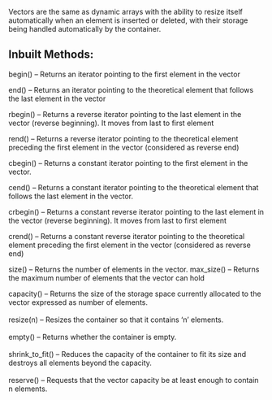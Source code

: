 
Vectors are the same as dynamic arrays with the ability to resize itself automatically when an element is inserted or deleted, with their storage being handled automatically by the container. 

## Inbuilt Methods:
begin() – Returns an iterator pointing to the first element in the vector

end() – Returns an iterator pointing to the theoretical element that follows the last element in the vector

rbegin() – Returns a reverse iterator pointing to the last element in the vector (reverse beginning). It moves from last to first element

rend() – Returns a reverse iterator pointing to the theoretical element preceding the first element in the vector (considered as reverse end)

cbegin() – Returns a constant iterator pointing to the first element in the vector.

cend() – Returns a constant iterator pointing to the theoretical element that follows the last element in the vector.

crbegin() – Returns a constant reverse iterator pointing to the last element in the vector (reverse beginning). It moves from last to first element

crend() – Returns a constant reverse iterator pointing to the theoretical element preceding the first element in the vector (considered as reverse end)

size() – Returns the number of elements in the vector.
max_size() – Returns the maximum number of elements that the vector can hold

capacity() – Returns the size of the storage space currently allocated to the vector expressed as number of elements.
<br><br>
resize(n) – Resizes the container so that it contains ‘n’ elements.
<br><br>
empty() – Returns whether the container is empty.
<br><br>
shrink_to_fit() – Reduces the capacity of the container to fit its size and destroys all elements beyond the capacity.
<br><br>
reserve() – Requests that the vector capacity be at least enough to contain n elements.
